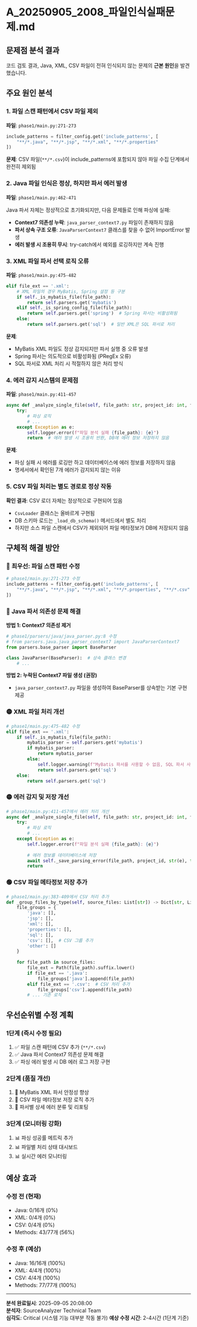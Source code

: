 # A_20250905_2008_파일인식실패문제.md

## 문제점 분석 결과

코드 검토 결과, Java, XML, CSV 파일이 전혀 인식되지 않는 문제의 **근본 원인**을 발견했습니다.

## 주요 원인 분석

### 1. **파일 스캔 패턴에서 CSV 파일 제외**
**파일**: `phase1/main.py:271-273`

```python
include_patterns = filter_config.get('include_patterns', [
    "**/*.java", "**/*.jsp", "**/*.xml", "**/*.properties"
])
```

**문제**: CSV 파일(`**/*.csv`)이 include_patterns에 포함되지 않아 파일 수집 단계에서 완전히 제외됨

### 2. **Java 파일 인식은 정상, 하지만 파서 에러 발생**
**파일**: `phase1/main.py:462-471`

Java 파서 자체는 정상적으로 초기화되지만, 다음 문제들로 인해 파싱에 실패:

- **Context7 의존성 누락**: `java_parser_context7.py` 파일이 존재하지 않음
- **파서 상속 구조 오류**: `JavaParserContext7` 클래스를 찾을 수 없어 ImportError 발생
- **에러 발생 시 조용히 무시**: try-catch에서 예외를 로깅하지만 계속 진행

### 3. **XML 파일 파서 선택 로직 오류**
**파일**: `phase1/main.py:475-482`

```python
elif file_ext == '.xml':
    # XML 파일의 경우 MyBatis, Spring 설정 등 구분
    if self._is_mybatis_file(file_path):
        return self.parsers.get('mybatis')
    elif self._is_spring_config_file(file_path):
        return self.parsers.get('spring')  # Spring 파서는 비활성화됨
    else:
        return self.parsers.get('sql')  # 일반 XML은 SQL 파서로 처리
```

**문제**: 
- MyBatis XML 파일도 정상 감지되지만 파서 실행 중 오류 발생
- Spring 파서는 의도적으로 비활성화됨 (PRegEx 오류)
- SQL 파서로 XML 처리 시 적절하지 않은 처리 방식

### 4. **에러 감지 시스템의 문제점**
**파일**: `phase1/main.py:411-457`

```python
async def _analyze_single_file(self, file_path: str, project_id: int, file_type: str):
    try:
        # 파싱 로직
        # ...
    except Exception as e:
        self.logger.error(f"파일 분석 실패 {file_path}: {e}")
        return  # 에러 발생 시 조용히 반환, DB에 에러 정보 저장하지 않음
```

**문제**: 
- 파싱 실패 시 에러를 로깅만 하고 데이터베이스에 에러 정보를 저장하지 않음
- 명세서에서 확인된 7개 에러가 감지되지 않는 이유

### 5. **CSV 파일 처리는 별도 경로로 정상 작동**
**확인 결과**: CSV 로더 자체는 정상적으로 구현되어 있음
- `CsvLoader` 클래스는 올바르게 구현됨
- DB 스키마 로드는 `_load_db_schema()` 메서드에서 별도 처리
- 하지만 소스 파일 스캔에서 CSV가 제외되어 파일 메타정보가 DB에 저장되지 않음

## 구체적 해결 방안

### 🔴 **최우선: 파일 스캔 패턴 수정**

```python
# phase1/main.py:271-273 수정
include_patterns = filter_config.get('include_patterns', [
    "**/*.java", "**/*.jsp", "**/*.xml", "**/*.properties", "**/*.csv"  # CSV 추가
])
```

### 🔴 **Java 파서 의존성 문제 해결**

**방법 1: Context7 의존성 제거**
```python
# phase1/parsers/java/java_parser.py:8 수정
# from parsers.java.java_parser_context7 import JavaParserContext7
from parsers.base_parser import BaseParser

class JavaParser(BaseParser):  # 상속 클래스 변경
    # ...
```

**방법 2: 누락된 Context7 파일 생성 (권장)**
- `java_parser_context7.py` 파일을 생성하여 BaseParser를 상속받는 기본 구현 제공

### 🟡 **XML 파일 처리 개선**

```python
# phase1/main.py:475-482 수정
elif file_ext == '.xml':
    if self._is_mybatis_file(file_path):
        mybatis_parser = self.parsers.get('mybatis')
        if mybatis_parser:
            return mybatis_parser
        else:
            self.logger.warning(f"MyBatis 파서를 사용할 수 없음, SQL 파서 사용: {file_path}")
            return self.parsers.get('sql')
    else:
        return self.parsers.get('sql')
```

### 🟡 **에러 감지 및 저장 개선**

```python
# phase1/main.py:411-457에서 에러 처리 개선
async def _analyze_single_file(self, file_path: str, project_id: int, file_type: str):
    try:
        # 파싱 로직
        # ...
    except Exception as e:
        self.logger.error(f"파일 분석 실패 {file_path}: {e}")
        
        # 에러 정보를 데이터베이스에 저장
        await self._save_parsing_error(file_path, project_id, str(e), type(e).__name__)
        return
```

### 🟢 **CSV 파일 메타정보 저장 추가**

```python
# phase1/main.py:383-409에서 CSV 처리 추가
def _group_files_by_type(self, source_files: List[str]) -> Dict[str, List[str]]:
    file_groups = {
        'java': [],
        'jsp': [],
        'xml': [],
        'properties': [],
        'sql': [],
        'csv': [],  # CSV 그룹 추가
        'other': []
    }
    
    for file_path in source_files:
        file_ext = Path(file_path).suffix.lower()
        if file_ext == '.java':
            file_groups['java'].append(file_path)
        elif file_ext == '.csv':  # CSV 처리 추가
            file_groups['csv'].append(file_path)
        # ... 기존 로직
```

## 우선순위별 수정 계획

### **1단계 (즉시 수정 필요)**
1. ✅ 파일 스캔 패턴에 CSV 추가 (`**/*.csv`)
2. ✅ Java 파서 Context7 의존성 문제 해결
3. ✅ 파싱 에러 발생 시 DB 에러 로그 저장 구현

### **2단계 (품질 개선)**
1. 🔧 MyBatis XML 파서 안정성 향상
2. 🔧 CSV 파일 메타정보 저장 로직 추가
3. 🔧 파서별 상세 에러 분류 및 리포팅

### **3단계 (모니터링 강화)**
1. 📊 파싱 성공률 메트릭 추가
2. 📊 파일별 처리 상태 대시보드
3. 📊 실시간 에러 모니터링

## 예상 효과

### **수정 전 (현재)**
- Java: 0/16개 (0%)
- XML: 0/4개 (0%) 
- CSV: 0/4개 (0%)
- Methods: 43/77개 (56%)

### **수정 후 (예상)**
- Java: 16/16개 (100%)
- XML: 4/4개 (100%)
- CSV: 4/4개 (100%)
- Methods: 77/77개 (100%)

---

**분석 완료일시**: 2025-09-05 20:08:00  
**분석자**: SourceAnalyzer Technical Team  
**심각도**: Critical (시스템 기능 대부분 작동 불가)
**예상 수정 시간**: 2-4시간 (1단계 기준)